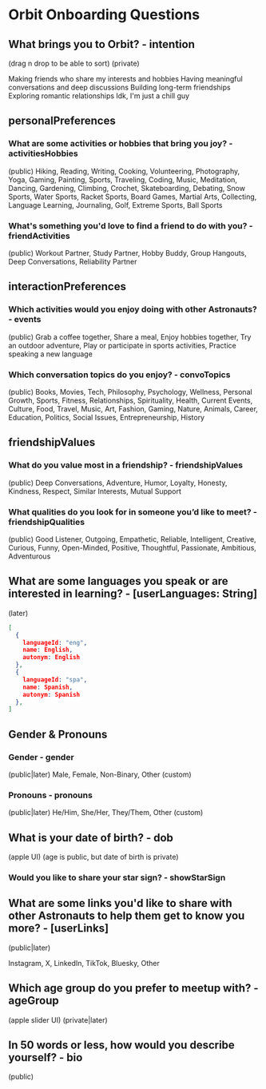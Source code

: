 # Orbit Onboarding Questions

## What brings you to Orbit? - intention

  (drag n drop to be able to sort)
  (private)

Making friends who share my interests and hobbies
Having meaningful conversations and deep discussions
Building long-term friendships
Exploring romantic relationships
Idk, I'm just a chill guy

## personalPreferences

### What are some activities or hobbies that bring you joy? - activitiesHobbies

  (public)
Hiking, Reading, Writing, Cooking, Volunteering, Photography, Yoga, Gaming, Painting, Sports, Traveling, Coding, Music, Meditation, Dancing, Gardening, Climbing, Crochet, Skateboarding, Debating, Snow Sports, Water Sports, Racket Sports, Board Games, Martial Arts, Collecting, Language Learning, Journaling, Golf, Extreme Sports, Ball Sports

### What's something you'd love to find a friend to do with you? - friendActivities

  (public)
Workout Partner, Study Partner, Hobby Buddy, Group Hangouts, Deep Conversations, Reliability Partner

## interactionPreferences

### Which activities would you enjoy doing with other Astronauts? - events

  (public)
Grab a coffee together, Share a meal, Enjoy hobbies together, Try an outdoor adventure, Play or participate in sports activities, Practice speaking a new language

### Which conversation topics do you enjoy? - convoTopics

  (public)
Books, Movies, Tech, Philosophy, Psychology, Wellness, Personal Growth, Sports, Fitness, Relationships, Spirituality, Health, Current Events, Culture, Food, Travel, Music, Art, Fashion, Gaming, Nature, Animals, Career, Education, Politics, Social Issues, Entrepreneurship, History

## friendshipValues

### What do you value most in a friendship? - friendshipValues

  (public)
Deep Conversations, Adventure, Humor, Loyalty, Honesty, Kindness, Respect, Similar Interests, Mutual Support

### What qualities do you look for in someone you’d like to meet? - friendshipQualities

  (public)
Good Listener, Outgoing, Empathetic, Reliable, Intelligent, Creative, Curious, Funny, Open-Minded, Positive, Thoughtful, Passionate, Ambitious, Adventurous

## What are some languages you speak or are interested in learning? - [userLanguages: String]

  (later)

```json
[
  {
    languageId: "eng",
    name: English,
    autonym: English
  },
  {
    languageId: "spa",
    name: Spanish,
    autonym: Spanish
  },
]
```

## Gender & Pronouns

### Gender - gender

  (public|later)
Male, Female, Non-Binary, Other (custom)

### Pronouns - pronouns

  (public|later)
He/Him, She/Her, They/Them, Other (custom)

## What is your date of birth? - dob

  (apple UI)
  (age is public, but date of birth is private)

### Would you like to share your star sign? - showStarSign

## What are some links you'd like to share with other Astronauts to help them get to know you more? - [userLinks]

  (public|later)

Instagram, X, LinkedIn, TikTok, Bluesky, Other

## Which age group do you prefer to meetup with? - ageGroup

  (apple slider UI)
  (private|later)

## In 50 words or less, how would you describe yourself? - bio

  (public)
